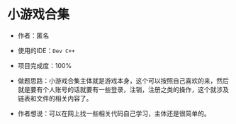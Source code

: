 # 小游戏合集

- 作者：匿名

- 使用的IDE：`Dev C++`

- 项目完成度：100%

- 做题思路：小游戏合集主体就是游戏本身，这个可以按照自己喜欢的来，然后就是要有个人账号的话就要有一些登录，注销，注册之类的操作，这个就涉及链表和文件的相关内容了。

- 作者想说：可以在网上找一些相关代码自己学习，主体还是很简单的。

